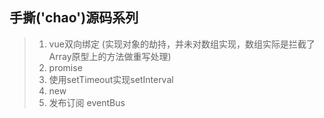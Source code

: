 ## 手撕('chao')源码系列 

> 1. vue双向绑定  (实现对象的劫持，并未对数组实现，数组实际是拦截了Array原型上的方法做重写处理)
> 2. promise
> 3. 使用setTimeout实现setInterval
> 4. new
> 5. 发布订阅 eventBus 